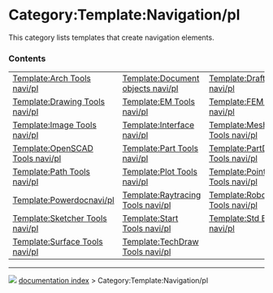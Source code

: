 # Category:Template:Navigation/pl
This category lists templates that create navigation elements.

### Contents

|     |     |     |
| --- | --- | --- |
| [Template:Arch Tools navi/pl](Template_Arch_Tools_navi/pl.md) | [Template:Document objects navi/pl](Template_Document_objects_navi/pl.md) | [Template:Draft Tools navi/pl](Template_Draft_Tools_navi/pl.md) |
| [Template:Drawing Tools navi/pl](Template_Drawing_Tools_navi/pl.md) | [Template:EM Tools navi/pl](Template_EM_Tools_navi/pl.md) | [Template:FEM Tools navi/pl](Template_FEM_Tools_navi/pl.md) |
| [Template:Image Tools navi/pl](Template_Image_Tools_navi/pl.md) | [Template:Interface navi/pl](Template_Interface_navi/pl.md) | [Template:Mesh Tools navi/pl](Template_Mesh_Tools_navi/pl.md) |
| [Template:OpenSCAD Tools navi/pl](Template_OpenSCAD_Tools_navi/pl.md) | [Template:Part Tools navi/pl](Template_Part_Tools_navi/pl.md) | [Template:PartDesign Tools navi/pl](Template_PartDesign_Tools_navi/pl.md) |
| [Template:Path Tools navi/pl](Template_Path_Tools_navi/pl.md) | [Template:Plot Tools navi/pl](Template_Plot_Tools_navi/pl.md) | [Template:Points Tools navi/pl](Template_Points_Tools_navi/pl.md) |
| [Template:Powerdocnavi/pl](Template_Powerdocnavi/pl.md) | [Template:Raytracing Tools navi/pl](Template_Raytracing_Tools_navi/pl.md) | [Template:Robot Tools navi/pl](Template_Robot_Tools_navi/pl.md) |
| [Template:Sketcher Tools navi/pl](Template_Sketcher_Tools_navi/pl.md) | [Template:Start Tools navi/pl](Template_Start_Tools_navi/pl.md) | [Template:Std Base navi/pl](Template_Std_Base_navi/pl.md) |
| [Template:Surface Tools navi/pl](Template_Surface_Tools_navi/pl.md) | [Template:TechDraw Tools navi/pl](Template_TechDraw_Tools_navi/pl.md) |



---
![](images/Right_arrow.png) [documentation index](../README.md) > Category:Template:Navigation/pl
